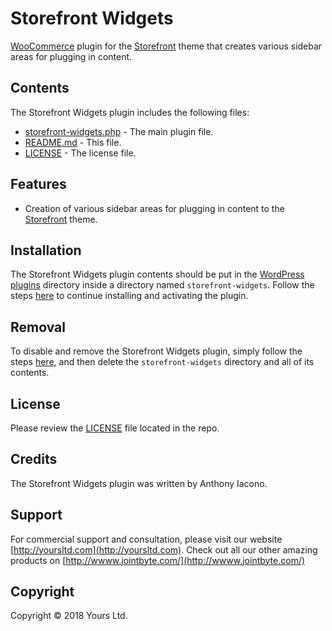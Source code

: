 # Storefront Widgets
[WooCommerce](https://woocommerce.com) plugin for the [Storefront](https://wordpress.org/themes/storefront/) theme that creates various sidebar areas for plugging in content.

## Contents

The Storefront Widgets plugin includes the following files:
* [storefront-widgets.php](storefront-widgets.php) - The main plugin file.
* [README.md](README.md) - This file.
* [LICENSE](LICENSE) - The license file.

## Features
* Creation of various sidebar areas for plugging in content to the [Storefront](https://wordpress.org/themes/storefront/) theme.

## Installation
The Storefront Widgets plugin contents should be put in the [WordPress plugins](https://codex.wordpress.org/Writing_a_Plugin#Names.2C_Files.2C_and_Locations) directory inside a directory named `storefront-widgets`. Follow the steps [here](https://codex.wordpress.org/Managing_Plugins#Manual_Plugin_Installation) to continue installing and activating the plugin.

## Removal
To disable and remove the Storefront Widgets plugin, simply follow the steps [here](https://codex.wordpress.org/Managing_Plugins#Uninstalling_Plugins), and then delete the `storefront-widgets` directory and all of its contents.

## License
Please review the [LICENSE](LICENSE) file located in the repo.

## Credits
The Storefront Widgets plugin was written by Anthony Iacono.

## Support
For commercial support and consultation, please visit our website [http://yoursltd.com](http://yoursltd.com). Check out all our other amazing products on [http://wwww.jointbyte.com/](http://wwww.jointbyte.com/)

## Copyright
Copyright &copy; 2018 Yours Ltd.
